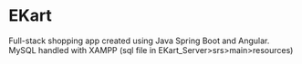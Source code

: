 # EKart
Full-stack shopping app created using Java Spring Boot and Angular. MySQL handled with XAMPP (sql file in EKart_Server>srs>main>resources)
